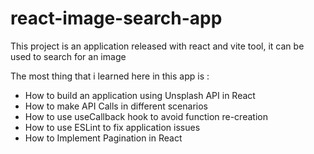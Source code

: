 # react-image-search-app
<p>This project is an application released with react and vite tool, it can be used to search for an image</p>
<p>The most thing that i learned here in this app is :</p>
<ul>
<li>How to build an application using Unsplash API in React </li>
<li>How to make API Calls in different scenarios </li>
<li>How to use useCallback hook to avoid function re-creation</li>
<li>How to use ESLint to fix application issues</li>
<li>How to Implement Pagination in React</li>
<ul>


